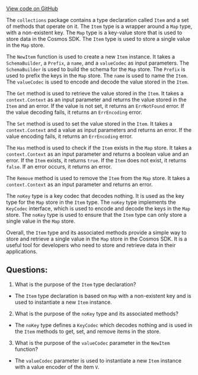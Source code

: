 [View code on GitHub](https://github.com/cosmos/cosmos-sdk.git/collections/item.go)

The `collections` package contains a type declaration called `Item` and a set of methods that operate on it. The `Item` type is a wrapper around a `Map` type, with a non-existent key. The `Map` type is a key-value store that is used to store data in the Cosmos SDK. The `Item` type is used to store a single value in the `Map` store.

The `NewItem` function is used to create a new `Item` instance. It takes a `SchemaBuilder`, a `Prefix`, a `name`, and a `valueCodec` as input parameters. The `SchemaBuilder` is used to build the schema for the `Map` store. The `Prefix` is used to prefix the keys in the `Map` store. The `name` is used to name the `Item`. The `valueCodec` is used to encode and decode the value stored in the `Item`.

The `Get` method is used to retrieve the value stored in the `Item`. It takes a `context.Context` as an input parameter and returns the value stored in the `Item` and an error. If the value is not set, it returns an `ErrNotFound` error. If the value decoding fails, it returns an `ErrEncoding` error.

The `Set` method is used to set the value stored in the `Item`. It takes a `context.Context` and a value as input parameters and returns an error. If the value encoding fails, it returns an `ErrEncoding` error.

The `Has` method is used to check if the `Item` exists in the `Map` store. It takes a `context.Context` as an input parameter and returns a boolean value and an error. If the `Item` exists, it returns `true`. If the `Item` does not exist, it returns `false`. If an error occurs, it returns an error.

The `Remove` method is used to remove the `Item` from the `Map` store. It takes a `context.Context` as an input parameter and returns an error.

The `noKey` type is a key codec that decodes nothing. It is used as the key type for the `Map` store in the `Item` type. The `noKey` type implements the `KeyCodec` interface, which is used to encode and decode the keys in the `Map` store. The `noKey` type is used to ensure that the `Item` type can only store a single value in the `Map` store.

Overall, the `Item` type and its associated methods provide a simple way to store and retrieve a single value in the `Map` store in the Cosmos SDK. It is a useful tool for developers who need to store and retrieve data in their applications.
## Questions: 
 1. What is the purpose of the `Item` type declaration?
- The `Item` type declaration is based on `Map` with a non-existent key and is used to instantiate a new `Item` instance.

2. What is the purpose of the `noKey` type and its associated methods?
- The `noKey` type defines a `KeyCodec` which decodes nothing and is used in the `Item` methods to get, set, and remove items in the store.

3. What is the purpose of the `valueCodec` parameter in the `NewItem` function?
- The `valueCodec` parameter is used to instantiate a new `Item` instance with a value encoder of the item `V`.